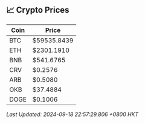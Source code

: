 ## 📈 Crypto Prices

| Coin | Price |
| ---- | ----- |
| BTC | $59535.8439 |
| ETH | $2301.1910 |
| BNB | $541.6765 |
| CRV | $0.2576 |
| ARB | $0.5080 |
| OKB | $37.4884 |
| DOGE | $0.1006 |

_Last Updated: 2024-09-18 22:57:29.806 +0800 HKT_